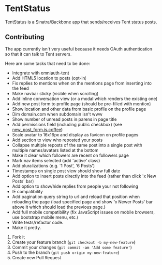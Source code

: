# TentStatus

TentStatus is a Sinatra/Backbone app that sends/receives Tent status posts.

## Contributing

The app currently isn't very useful because it needs OAuth authentication so
that it can talk to Tent servers.

Here are some tasks that need to be done:

- Integrate with [omniauth-tent](https://github.com/tent/omniauth-tent)
- Add HTML5 location to posts (opt-in)
- Fix replies to mentions when on the mentions page from inserting into the feed
- Make navbar sticky (visible when scrolling)
- Add inline conversation view (or a modal which renders the existing one)
- Add new post form to profile page (should be pre-filled with mention)
- Show location and other data from basic profile on the profile page
- Dim domain.com when subdomain isn't www
- Show number of unread posts in parens in page title
- Add permissions field (including public checkbox) (see [new_post_form.js.coffee](https://github.com/tent/tent-status/blob/master/assets/javascripts/views/new_post_form.js.coffee#L42-80))
- Scale avatar to 16x16px and display as favicon on profile pages
- Add section to view who reposted your posts
- Collapse multiple reposts of the same post into a single post with multiple names/avatars listed at the bottom
- Make it clear which followers are recent on followers page
- Mark nav items selected (add 'active' class)
- Add pluralizations (e.g. '1 Post', '6 Posts')
- Timestamps on single post view should show full date
- Add option to insert posts directly into the feed (rather than click 'x New Posts' bar)
- Add option to show/hide replies from people your not following
- IE compatibility
- Add pagination query string to url and reload that position when reloading the page (load specified page and show 'x Newer Posts' bar above it which should load the previous page.)
- Add full mobile compatibility (fix JavaScript issues on mobile browsers, use bootstrap mobile menu, etc.)
- Write tests/refactor code.
- Make it pretty.



1. Fork it
2. Create your feature branch (`git checkout -b my-new-feature`)
3. Commit your changes (`git commit -am 'Add some feature'`)
4. Push to the branch (`git push origin my-new-feature`)
5. Create new Pull Request

